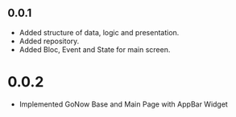 ## 0.0.1

* Added structure of data, logic and presentation.
* Added repository.
* Added Bloc, Event and State for main screen.

# 0.0.2

* Implemented GoNow Base and Main Page with AppBar Widget
